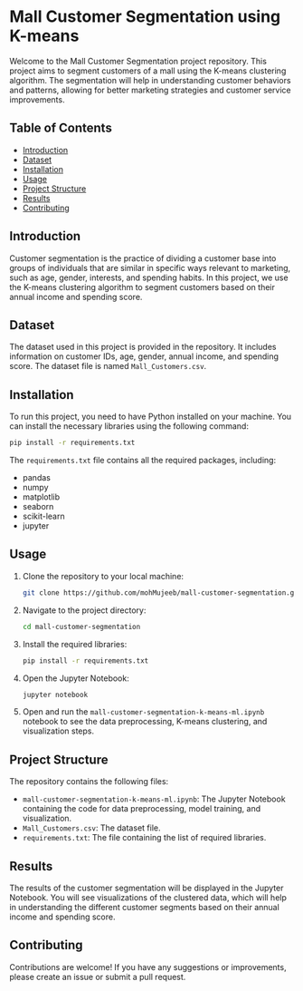 # Mall Customer Segmentation using K-means

Welcome to the Mall Customer Segmentation project repository. This project aims to segment customers of a mall using the K-means clustering algorithm. The segmentation will help in understanding customer behaviors and patterns, allowing for better marketing strategies and customer service improvements.

## Table of Contents

- [Introduction](#introduction)
- [Dataset](#dataset)
- [Installation](#installation)
- [Usage](#usage)
- [Project Structure](#project-structure)
- [Results](#results)
- [Contributing](#contributing)

## Introduction

Customer segmentation is the practice of dividing a customer base into groups of individuals that are similar in specific ways relevant to marketing, such as age, gender, interests, and spending habits. In this project, we use the K-means clustering algorithm to segment customers based on their annual income and spending score.

## Dataset

The dataset used in this project is provided in the repository. It includes information on customer IDs, age, gender, annual income, and spending score. The dataset file is named `Mall_Customers.csv`.

## Installation

To run this project, you need to have Python installed on your machine. You can install the necessary libraries using the following command:

```bash
pip install -r requirements.txt
```

The `requirements.txt` file contains all the required packages, including:
- pandas
- numpy
- matplotlib
- seaborn
- scikit-learn
- jupyter

## Usage

1. Clone the repository to your local machine:
    ```bash
    git clone https://github.com/mohMujeeb/mall-customer-segmentation.git
    ```

2. Navigate to the project directory:
    ```bash
    cd mall-customer-segmentation
    ```

3. Install the required libraries:
    ```bash
    pip install -r requirements.txt
    ```

4. Open the Jupyter Notebook:
    ```bash
    jupyter notebook
    ```

5. Open and run the `mall-customer-segmentation-k-means-ml.ipynb` notebook to see the data preprocessing, K-means clustering, and visualization steps.

## Project Structure

The repository contains the following files:

- `mall-customer-segmentation-k-means-ml.ipynb`: The Jupyter Notebook containing the code for data preprocessing, model training, and visualization.
- `Mall_Customers.csv`: The dataset file.
- `requirements.txt`: The file containing the list of required libraries.

## Results

The results of the customer segmentation will be displayed in the Jupyter Notebook. You will see visualizations of the clustered data, which will help in understanding the different customer segments based on their annual income and spending score.

## Contributing

Contributions are welcome! If you have any suggestions or improvements, please create an issue or submit a pull request.

